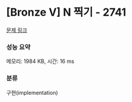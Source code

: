# [Bronze V] N 찍기 - 2741 

[문제 링크](https://www.acmicpc.net/problem/2741) 

### 성능 요약

메모리: 1984 KB, 시간: 16 ms

### 분류

구현(implementation)

